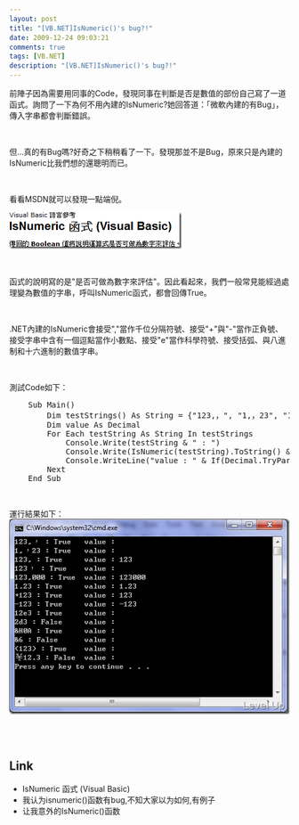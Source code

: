 ```yaml
---
layout: post
title: "[VB.NET]IsNumeric()'s bug?!"
date: 2009-12-24 09:03:21
comments: true
tags: [VB.NET]
description: "[VB.NET]IsNumeric()'s bug?!"
---
```

<p>前陣子因為需要用同事的Code，發現同事在判斷是否是數值的部份自己寫了一道函式。詢問了一下為何不用內建的IsNumeric?她回答道：「微軟內建的有Bug」，傳入字串都會判斷錯誤。</p>  <p> </p>  <p>但…真的有Bug嗎?好奇之下稍稍看了一下。發現那並不是Bug，原來只是內建的IsNumeric比我們想的還聰明而已。</p>  <p> </p>  <p>看看MSDN就可以發現一點端倪。</p>  <p><img style="border-bottom: 0px; border-left: 0px; display: inline; border-top: 0px; border-right: 0px" title="image" border="0" alt="image" src="\images\posts\12647\image_thumb.png" width="310" height="66" /> </p>  <p> </p>  <p>函式的說明寫的是"是否可做為數字來評估"。因此看起來，我們一般常見能經過處理變為數值的字串，呼叫IsNumeric函式，都會回傳True。</p>  <p> </p>  <p>.NET內建的IsNumeric會接受","當作千位分隔符號、接受"+"與"-"當作正負號、接受字串中含有一個逗點當作小數點、接受"e"當作科學符號、接受括弧、與八進制和十六進制的數值字串。</p>  <p> </p>  <p>測試Code如下：    <br /></p>  <div style="padding-bottom: 0px; margin: 0px; padding-left: 0px; padding-right: 0px; display: inline; float: none; padding-top: 0px" id="scid:812469c5-0cb0-4c63-8c15-c81123a09de7:6cbdf2d3-e1ee-43f9-866b-83fb7cd7f7e9" class="wlWriterEditableSmartContent"><pre name="code" class="c#:nocontrols">    Sub Main()
        Dim testStrings() As String = {"123,，", "1,，23", "123,", "123，", "123,000", "1.23", "+123", "-123", "12e3", "2d3", "&amp;H0A", "&amp;6", "(123)", "￥12.3"}
        Dim value As Decimal
        For Each testString As String In testStrings
            Console.Write(testString &amp; " : ")
            Console.Write(IsNumeric(testString).ToString() &amp; vbTab)
            Console.WriteLine("value : " &amp; If(Decimal.TryParse(testString, value), value.ToString, String.Empty))
        Next
    End Sub</pre></div>

<p />

<p />

<p />

<p> </p>

<p>運行結果如下： 
  <br /><img style="border-right-width: 0px; display: inline; border-top-width: 0px; border-bottom-width: 0px; border-left-width: 0px" title="image" border="0" alt="image" src="\images\posts\12647\image_thumb_1.png" width="513" height="351" />   </p>

<p> </p>

<h2>Link</h2>

<ul>
  <li>IsNumeric 函式 (Visual Basic) </li>

  <li>我认为isnumeric()函数有bug,不知大家以为如何,有例子 </li>

  <li>让我意外的IsNumeric()函数 </li>
</ul>